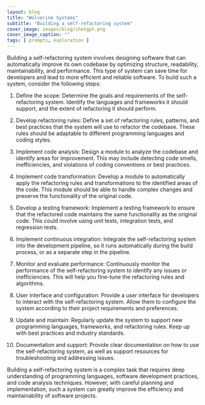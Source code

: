 ```yaml
---
layout: blog
title: "Wolverine Systems"
subtitle: "Building a self-refactoring system"
cover_image: images/blog/chatgpt.png
cover_image_caption: ""
tags: [ prompts, exploration ]
---
```


Building a self-refactoring system involves designing software that can automatically improve its
own codebase by optimizing structure, readability, maintainability, and performance. This type of
system can save time for developers and lead to more efficient and reliable software. To build such
a system, consider the following steps:

1. Define the scope: Determine the goals and requirements of the self-refactoring system. Identify
   the languages and frameworks it should support, and the extent of refactoring it should perform.

2. Develop refactoring rules: Define a set of refactoring rules, patterns, and best practices that
   the system will use to refactor the codebase. These rules should be adaptable to different
   programming languages and coding styles.

3. Implement code analysis: Design a module to analyze the codebase and identify areas for
   improvement. This may include detecting code smells, inefficiencies, and violations of coding
   conventions or best practices.

4. Implement code transformation: Develop a module to automatically apply the refactoring rules and
   transformations to the identified areas of the code. This module should be able to handle complex
   changes and preserve the functionality of the original code.

5. Develop a testing framework: Implement a testing framework to ensure that the refactored code
   maintains the same functionality as the original code. This could involve using unit tests,
   integration tests, and regression tests.

6. Implement continuous integration: Integrate the self-refactoring system into the development
   pipeline, so it runs automatically during the build process, or as a separate step in the
   pipeline.

7. Monitor and evaluate performance: Continuously monitor the performance of the self-refactoring
   system to identify any issues or inefficiencies. This will help you fine-tune the refactoring
   rules and algorithms.

8. User interface and configuration: Provide a user interface for developers to interact with the
   self-refactoring system. Allow them to configure the system according to their project
   requirements and preferences.

9. Update and maintain: Regularly update the system to support new programming languages,
   frameworks, and refactoring rules. Keep up with best practices and industry standards.

10. Documentation and support: Provide clear documentation on how to use the self-refactoring
    system, as well as support resources for troubleshooting and addressing issues.

Building a self-refactoring system is a complex task that requires deep understanding of programming
languages, software development practices, and code analysis techniques. However, with careful
planning and implementation, such a system can greatly improve the efficiency and maintainability of
software projects.

